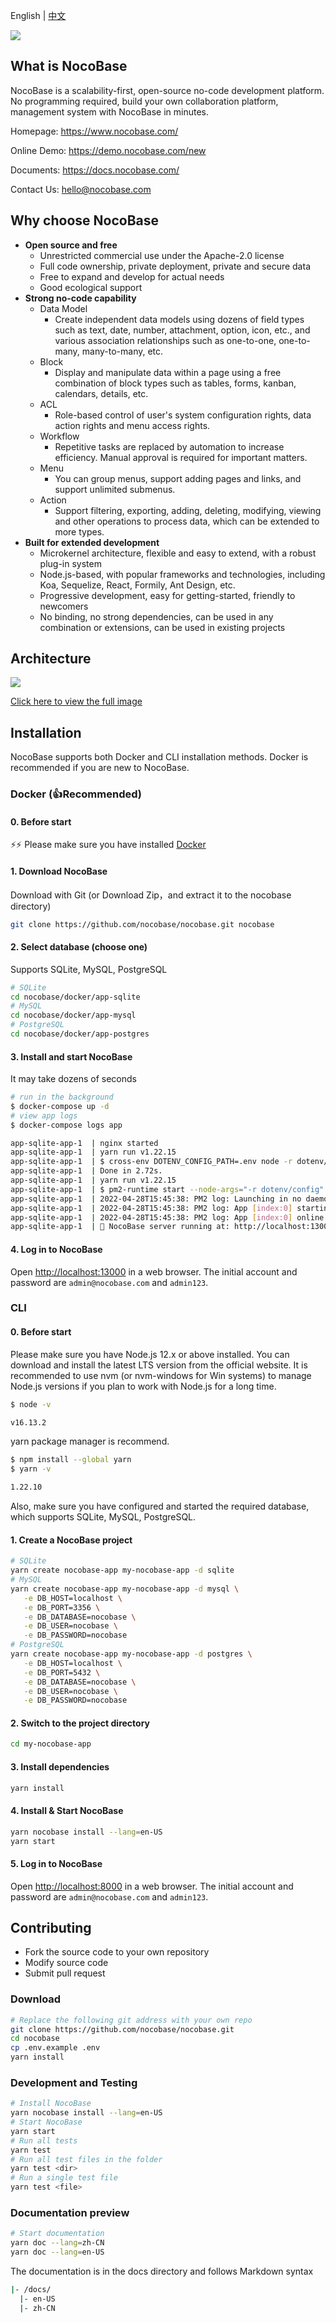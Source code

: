 English | [中文](./README.zh-CN.md)

![](https://nocobase.oss-cn-beijing.aliyuncs.com/bbcedd403d31cd1ccc4e9709581f5c2f.png)  

## What is NocoBase

NocoBase is a scalability-first, open-source no-code development platform. No programming required, build your own collaboration platform, management system with NocoBase in minutes.

Homepage:
https://www.nocobase.com/  

Online Demo:
https://demo.nocobase.com/new

Documents:
https://docs.nocobase.com/


Contact Us:
hello@nocobase.com

## Why choose NocoBase

- **Open source and free**
	- Unrestricted commercial use under the Apache-2.0 license
	- Full code ownership, private deployment, private and secure data
	- Free to expand and develop for actual needs
	- Good ecological support
- **Strong no-code capability**
	- Data Model
		- Create independent data models using dozens of field types such as text, date, number, attachment, option, icon, etc., and various association relationships such as one-to-one, one-to-many, many-to-many, etc.
	- Block
		- Display and manipulate data within a page using a free combination of block types such as tables, forms, kanban, calendars, details, etc.
	- ACL
		- Role-based control of user's system configuration rights, data action rights and menu access rights.
	- Workflow
		- Repetitive tasks are replaced by automation to increase efficiency. Manual approval is required for important matters.
	- Menu
		- You can group menus, support adding pages and links, and support unlimited submenus.
	- Action
		- Support filtering, exporting, adding, deleting, modifying, viewing and other operations to process data, which can be extended to more types.
- **Built for extended development**
	- Microkernel architecture, flexible and easy to extend, with a robust plug-in system
	- Node.js-based, with popular frameworks and technologies, including Koa, Sequelize, React, Formily, Ant Design, etc.
	- Progressive development, easy for getting-started, friendly to newcomers
	- No binding, no strong dependencies, can be used in any combination or extensions, can be used in existing projects

## Architecture

![](https://www.nocobase.com/images/NocoBaseMindMapLite.png)

[Click here to view the full image](https://www.nocobase.com/images/NocoBaseMindMap.png)

## Installation

NocoBase supports both Docker and CLI installation methods. Docker is recommended if you are new to NocoBase.

### Docker (👍Recommended)

#### 0. Before start

⚡⚡ Please make sure you have installed [Docker](https://docs.docker.com/get-docker/)

#### 1. Download NocoBase

Download with Git (or Download Zip，and extract it to the nocobase directory)

```bash
git clone https://github.com/nocobase/nocobase.git nocobase
```

#### 2. Select database (choose one)

Supports SQLite, MySQL, PostgreSQL

```bash
# SQLite
cd nocobase/docker/app-sqlite
# MySQL
cd nocobase/docker/app-mysql
# PostgreSQL
cd nocobase/docker/app-postgres
```

#### 3. Install and start NocoBase

It may take dozens of seconds

```bash
# run in the background
$ docker-compose up -d
# view app logs
$ docker-compose logs app

app-sqlite-app-1  | nginx started
app-sqlite-app-1  | yarn run v1.22.15
app-sqlite-app-1  | $ cross-env DOTENV_CONFIG_PATH=.env node -r dotenv/config packages/app/server/lib/index.js install -s
app-sqlite-app-1  | Done in 2.72s.
app-sqlite-app-1  | yarn run v1.22.15
app-sqlite-app-1  | $ pm2-runtime start --node-args="-r dotenv/config" packages/app/server/lib/index.js -- start
app-sqlite-app-1  | 2022-04-28T15:45:38: PM2 log: Launching in no daemon mode
app-sqlite-app-1  | 2022-04-28T15:45:38: PM2 log: App [index:0] starting in -fork mode-
app-sqlite-app-1  | 2022-04-28T15:45:38: PM2 log: App [index:0] online
app-sqlite-app-1  | 🚀 NocoBase server running at: http://localhost:13000/
```

#### 4. Log in to NocoBase

Open [http://localhost:13000](http://localhost:13000) in a web browser. The initial account and password are `admin@nocobase.com` and `admin123`.


### CLI

#### 0. Before start

Please make sure you have Node.js 12.x or above installed. You can download and install the latest LTS version from the official website. It is recommended to use nvm (or nvm-windows for Win systems) to manage Node.js versions if you plan to work with Node.js for a long time.

```bash
$ node -v

v16.13.2
```

yarn package manager is recommend.

```bash
$ npm install --global yarn
$ yarn -v

1.22.10
```

Also, make sure you have configured and started the required database, which supports SQLite, MySQL, PostgreSQL.

#### 1. Create a NocoBase project

```bash
# SQLite
yarn create nocobase-app my-nocobase-app -d sqlite
# MySQL
yarn create nocobase-app my-nocobase-app -d mysql \
   -e DB_HOST=localhost \
   -e DB_PORT=3356 \
   -e DB_DATABASE=nocobase \
   -e DB_USER=nocobase \
   -e DB_PASSWORD=nocobase
# PostgreSQL
yarn create nocobase-app my-nocobase-app -d postgres \
   -e DB_HOST=localhost \
   -e DB_PORT=5432 \
   -e DB_DATABASE=nocobase \
   -e DB_USER=nocobase \
   -e DB_PASSWORD=nocobase
```

#### 2. Switch to the project directory

```bash
cd my-nocobase-app
```

#### 3. Install dependencies

```bash
yarn install
```

#### 4. Install & Start NocoBase

```bash
yarn nocobase install --lang=en-US
yarn start
```

#### 5. Log in to NocoBase

Open [http://localhost:8000](http://localhost:8000) in a web browser. The initial account and password are `admin@nocobase.com` and `admin123`.

## Contributing

- Fork the source code to your own repository
- Modify source code
- Submit pull request

### Download 

```bash
# Replace the following git address with your own repo
git clone https://github.com/nocobase/nocobase.git
cd nocobase
cp .env.example .env
yarn install
```

### Development and Testing

```bash
# Install NocoBase
yarn nocobase install --lang=en-US
# Start NocoBase
yarn start
# Run all tests
yarn test
# Run all test files in the folder
yarn test <dir>
# Run a single test file
yarn test <file>
```

### Documentation preview

```bash
# Start documentation
yarn doc --lang=zh-CN
yarn doc --lang=en-US
```

The documentation is in the docs directory and follows Markdown syntax

```bash
|- /docs/
  |- en-US
  |- zh-CN
```
